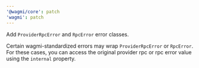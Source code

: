 ```yaml
---
'@wagmi/core': patch
'wagmi': patch
---
```


Add `ProviderRpcError` and `RpcError` error classes.

Certain wagmi-standardized errors may wrap `ProviderRpcError` or `RpcError`. For these cases, you can access the original provider rpc or rpc error value using the `internal` property.
